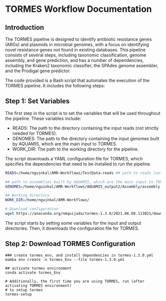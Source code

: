 # TORMES Workflow Documentation

## Introduction 

The TORMES pipeline is designed to identify antibiotic resistance genes (ARGs) and plasmids in microbial genomes, with a focus on identifying novel resistance genes not found in existing databases. This pipeline consists of several steps, including taxonomic classification, genome assembly, and gene prediction, and has a number of dependencies, including the Kraken2 taxonomic classifier, the SPAdes genome assembler, and the Prodigal gene predictor.

The code provided is a Bash script that automates the execution of the TORMES pipeline. It includes the following steps:


## Step 1: Set Variables

The first step in the script is to set the variables that will be used throughout the pipeline. These variables include:

 - READS: The path to the directory containing the input reads (not strictly needed for TORMES).
 - GENOMES: The path to the directory containing the input genomes built by AQUAMIS, which are the main input to TORMES.
 - WORK_DIR: The path to the working directory for the pipeline.

The script downloads a YAML configuration file for TORMES, which specifies the dependencies that need to be installed to run the pipeline.
```bash
READS=/home/nguinkal/AMR-Workflows/TestData-reads ## path to reads (not really needed)

## path to assemblies built by AQUAMIS, which are the main input to TORMES
GENOMES=/home/nguinkal/AMR-Workflows/AQUAMIS_output2/Assembly/assembly 

## Working directory
WORK_DIR=/home/nguinkal/AMR-Workflows/

# Download configuration
wget https://anaconda.org/nmquijada/tormes-1.3.0/2021.06.08.113021/download/tormes-1.3.0.yml

```
The script starts by setting some variables for the input and output directories. Then, it downloads the configuration file for TORMES.

## Step 2: Download TORMES Configuration


```
### create tormes_env, and install dependencies in tormes-1.3.0.yml 
mamba env create -n tormes_Env --file tormes-1.3.0.yml

## activate tormes environment
conda activate tormes_Env

# Additionally, the first time you are using TORMES, run (after activating TORMES environment)
# to setup tormes
tormes-setup

```

